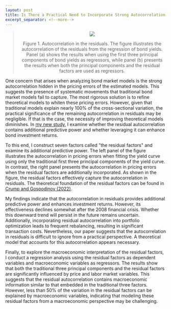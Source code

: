 ```yaml
---
layout: post
title: Is There a Practical Need to Incorporate Strong Autocorrelation in Residuals into Traditional Bond Market Models?
excerpt_separator: <!--more-->
---
```


> <p style="text-align: center;">
>   <a href="url"><img src="https://econpreference.github.io/images/ 2025-2-19-whitening.png"></a>
> </p>
> <center> Figure 1. Autocorrelation in the residuals. The figure illustrates the autocorrelation of the residuals from the regression of bond yields. Panel (a) shows the results when using the first three principal components of bond yields as regressors, while panel (b) presents the results when both the principal components and the residual factors are used as regressors. </center>

One concern that arises when analyzing bond market models is the strong autocorrelation hidden in the pricing errors of the estimated models. This suggests the presence of systematic movements that traditional bond market models fail to capture. The most rigorous solution is to refine theoretical models to whiten these pricing errors. However, given that traditional models explain nearly 100% of the cross-sectional variation, the practical significance of the remaining autocorrelation in residuals may be negligible. If that is the case, the necessity of improving theoretical models diminishes. In [my new study](https://papers.ssrn.com/sol3/papers.cfm?abstract_id=5144845), I examine whether the residual autocorrelation contains additional predictive power and whether leveraging it can enhance bond investment returns.

 <!--more-->

To this end, I construct seven factors called "the residual factors" and examine its additional predictive power. The left panel of the figure illustrates the autocorrelation in pricing errors when fitting the yield curve using only the traditional first three principal components of the yield curve. In contrast, the right panel presents the autocorrelation in pricing errors when the residual factors are additionally incorporated. As shown in the figure, the residual factors effectively capture the autocorrelation in residuals. The theoretical foundation of the residual factors can be found in [Crump and Gospodinov (2022)](https://onlinelibrary.wiley.com/doi/pdf/10.3982/ECTA17943).

My findings indicate that the autocorrelation in residuals provides additional predictive power and enhances investment returns. However, its effectiveness declines somewhat after the 2008 financial crisis. Whether this downward trend will persist in the future remains uncertain. Additionally, incorporating residual autocorrelation into portfolio optimization leads to frequent rebalancing, resulting in significant transaction costs. Nevertheless, our paper suggests that the autocorrelation in residuals is difficult to ignore from a practical perspective. A theoretical model that accounts for this autocorrelation appears necessary.

Finally, to explore the macroeconomic interpretation of the residual factors, I conduct a regression analysis using the residual factors as dependent variables and macroeconomic variables as regressors. The results show that both the traditional three principal components and the residual factors are significantly influenced by price and labor market variables. This suggests that the residual autocorrelation contains macroeconomic information similar to that embedded in the traditional three factors. However, less than 50% of the variation in the residual factors can be explained by macroeconomic variables, indicating that modeling these residual factors from a macroeconomic perspective may be challenging.
